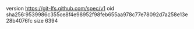 version https://git-lfs.github.com/spec/v1
oid sha256:9539986c355ce8f4e98952f98feb655aa978c77e78092d7a258e13e28b4076fc
size 6394
